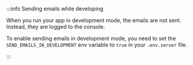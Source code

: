 :::info Sending emails while developing

When you run your app in development mode, the emails are not sent. Instead, they are logged to the console.

To enable sending emails in development mode, you need to set the `SEND_EMAILS_IN_DEVELOPMENT` env variable to `true` in your `.env.server` file.

:::
